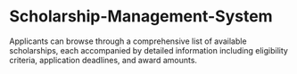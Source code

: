 # Scholarship-Management-System
Applicants can browse through a comprehensive list of available scholarships, each accompanied by detailed information including eligibility criteria, application deadlines, and award amounts.
